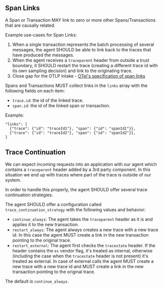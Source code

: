 ## Span Links

A Span or Transaction MAY link to zero or more other Spans/Transactions that are causally related.

Example use-cases for Span Links:

1. When a single transaction represents the batch processing of several messages, the agent SHOULD be able to link back to the traces that have produced the messages.
2. When the agent receives a `traceparent` header from outside a trust boundary, it SHOULD restart the trace (creating a different trace id with its own sampling decision) and link to the originating trace.
3. Close gap for the OTLP intake - [OTel's specification of span links](https://github.com/open-telemetry/opentelemetry-specification/blob/main/specification/overview.md#links-between-spans)

Spans and Transactions MUST collect links in the `links` array with the following fields on each item:
- `trace.id`: the id of the linked trace.
- `span.id`: the id of the linked span or transaction.

Example:

```
"links": [
  {"trace": {"id": "traceId1"}, "span": {"id": "spanId1"}},
  {"trace": {"id": "traceId2"}, "span": {"id": "spanId2"}},
]
```

## Trace Continuation

We can expect incoming requests into an application with our agent which contains a `traceparent` header added by a 3rd party component. In this situation we end up with traces where part of the trace is outside of our system.

In order to handle this properly, the agent SHOULD offer several trace continuation strategies.

The agent SHOULD offer a configuration called `trace_continuation_strategy` with the following values and behavior:

- `continue_always`: The agent takes the `traceparent` header as it is and applies it to the new transaction.
- `restart_always`: The agent always creates a new trace with a new trace id. In this case the agent MUST create a link in the new transaction pointing to the original trace.
- `restart_external`: The agent first checks the `tracestate` header. If the header contains the `es` vendor flag, it's treated as internal, otherwise (including the case when the `tracestate` header is not present) it's treated as external. In case of external calls the agent MUST create a new trace with a new trace id and MUST create a link in the new transaction pointing to the original trace.

The default is `continue_always`. 